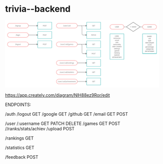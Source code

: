 # trivia--backend

![alt not found](./trivia--backend.jpg)

https://app.creately.com/diagram/NlH88ez9Ror/edit


ENDPOINTS:

/auth
  /logout
    GET
  /google
    GET
  /github
    GET
  /email
    GET
    POST

/user
  /:username
    GET
    PATCH
    DELETE
    /games
      GET
      POST
      //ranks/stats/achiev
    /upload
      POST

/rankings
  GET

/statistics
  GET

/feedback
  POST